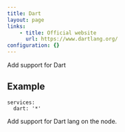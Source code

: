 ```yaml
---
title: Dart
layout: page
links:
    - title: Official website
      url: https://www.dartlang.org/
configuration: {}
---
```

Add support for Dart

## Example

    services:
      dart: '*'

Add support for Dart lang on the node.